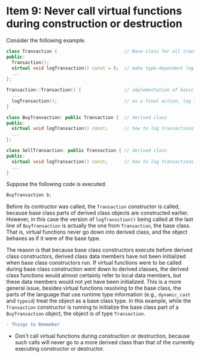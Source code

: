 # Item 9: Never call virtual functions during construction or destruction

Consider the following example.

```C++
class Transaction {                         // Base class for all transactions
public: 
  Transaction();
  virtual void logTransaction() const = 0;  // make type-dependent log entry
  ...
};

Transaction::Transaction() {                // implementation of basic class constructor
  ...
  logTransaction();                         // as a final action, log this transaction
}

class BuyTransaction: public Transaction {  // derived class
public: 
  virtual void logTransaction() const;      // how to log transactions of this type
  ...
};

class SellTransaction: public Transaction { // derived class
public: 
  virtual void logTransaction() const;      // how to log transactions of this type
  ...
}
```
Suppose the following code is executed: 
```C++
BuyTransaction b;
```
Before its contructor was called, the `Transaction` constructor is called, because base class parts of derived class objects are constructed earlier. However, in this case the version of `logTransction()` being called at the last line of `BuyTransaction` is actually the one from `Transaction`, the base class. That is, virtual functions never go down into derived class, and the object behaves as if it were of the base type. 

The reason is that because base class constructors execute before derived class constructors, derived class data members have not been initialized when base class constructors run. If virtual functions were to be called during base class construction went down to derived classes, the derived class functions would almost certainly refer to local data members, but these data members would not yet have been initialized. This is a more general issue, besides virtual functions resolving to the base class, the parts of the language that use runtime type information (e.g., `dynamic_cast` and `typeid`) treat the object as a base class type. In this example, while the `Transaction` constructor is running to initialize the base class part of a `BuyTransaction` object, the object is of type `Transaction`.

```diff
- Things to Remember
```
* Don't call virtual functions during construction or destruction, because such calls will never go to a more derived class than that of the currently executing constructor or destructor.
